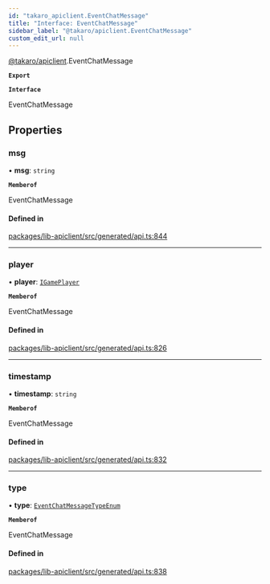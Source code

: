 ```yaml
---
id: "takaro_apiclient.EventChatMessage"
title: "Interface: EventChatMessage"
sidebar_label: "@takaro/apiclient.EventChatMessage"
custom_edit_url: null
---
```


[@takaro/apiclient](../modules/takaro_apiclient.md).EventChatMessage

**`Export`**

**`Interface`**

EventChatMessage

## Properties

### msg

• **msg**: `string`

**`Memberof`**

EventChatMessage

#### Defined in

[packages/lib-apiclient/src/generated/api.ts:844](https://github.com/niekcandaele/Takaro/blob/91fb19b/packages/lib-apiclient/src/generated/api.ts#L844)

___

### player

• **player**: [`IGamePlayer`](takaro_apiclient.IGamePlayer.md)

**`Memberof`**

EventChatMessage

#### Defined in

[packages/lib-apiclient/src/generated/api.ts:826](https://github.com/niekcandaele/Takaro/blob/91fb19b/packages/lib-apiclient/src/generated/api.ts#L826)

___

### timestamp

• **timestamp**: `string`

**`Memberof`**

EventChatMessage

#### Defined in

[packages/lib-apiclient/src/generated/api.ts:832](https://github.com/niekcandaele/Takaro/blob/91fb19b/packages/lib-apiclient/src/generated/api.ts#L832)

___

### type

• **type**: [`EventChatMessageTypeEnum`](../modules/takaro_apiclient.md#eventchatmessagetypeenum-1)

**`Memberof`**

EventChatMessage

#### Defined in

[packages/lib-apiclient/src/generated/api.ts:838](https://github.com/niekcandaele/Takaro/blob/91fb19b/packages/lib-apiclient/src/generated/api.ts#L838)
